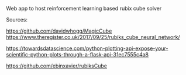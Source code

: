 Web app to host reinforcement learning based rubix cube solver


Sources:


https://github.com/davidwhogg/MagicCube
https://www.theregister.co.uk/2017/09/25/rubiks_cube_neural_network/

 https://towardsdatascience.com/python-plotting-api-expose-your-scientific-python-plots-through-a-flask-api-31ec7555c4a8

https://github.com/ebinxavier/rubiksCube
